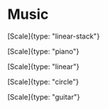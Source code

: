 # Music

[Scale]{type: "linear-stack"}

[Scale]{type: "piano"}

[Scale]{type: "linear"}

[Scale]{type: "circle"}

[Scale]{type: "guitar"}

